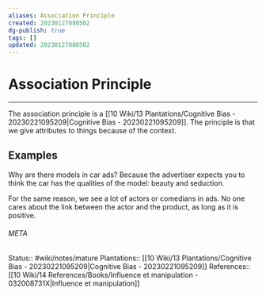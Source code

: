 ```yaml
---
aliases: Association Principle
created: 20230127080502
dg-publish: true
tags: []
updated: 20230127080502
---
```

# Association Principle
---
The association principle is a [[10 Wiki/13 Plantations/Cognitive Bias - 20230221095209\|Cognitive Bias - 20230221095209]]. The principle is that we give attributes to things because of the context.

## Examples
Why are there models in car ads? Because the advertiser expects you to think the car has the qualities of the model: beauty and seduction.

For the same reason, we see a lot of actors or comedians in ads. No one cares about the link between the actor and the product, as long as it is positive.



###### META
Status:: #wiki/notes/mature 
Plantations:: [[10 Wiki/13 Plantations/Cognitive Bias - 20230221095209\|Cognitive Bias - 20230221095209]]
References:: [[10 Wiki/14 References/Books/Influence et manipulation - 032008731X\|Influence et manipulation]]
